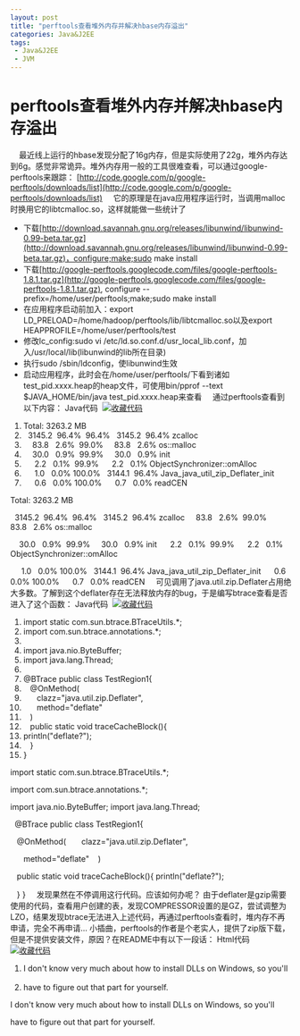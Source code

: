 ```yaml
---
layout: post
title: "perftools查看堆外内存并解决hbase内存溢出"
categories: Java&J2EE
tags: 
 - Java&J2EE
 - JVM
--- 
```


# perftools查看堆外内存并解决hbase内存溢出

    最近线上运行的hbase发现分配了16g内存，但是实际使用了22g，堆外内存达到6g。感觉非常诡异。堆外内存用一般的工具很难查看，可以通过google-perftools来跟踪：
[http://code.google.com/p/google-perftools/downloads/list](http://code.google.com/p/google-perftools/downloads/list)
    它的原理是在java应用程序运行时，当调用malloc时换用它的libtcmalloc.so，这样就能做一些统计了

* 下载[http://download.savannah.gnu.org/releases/libunwind/libunwind-0.99-beta.tar.gz](http://download.savannah.gnu.org/releases/libunwind/libunwind-0.99-beta.tar.gz)，configure;make;sudo make install
* 下载[http://google-perftools.googlecode.com/files/google-perftools-1.8.1.tar.gz](http://google-perftools.googlecode.com/files/google-perftools-1.8.1.tar.gz), configure --prefix=/home/user/perftools;make;sudo make install
* 在应用程序启动前加入：export LD_PRELOAD=/home/hadoop/perftools/lib/libtcmalloc.so以及export HEAPPROFILE=/home/user/perftools/test
* 修改lc_config:sudo vi /etc/ld.so.conf.d/usr_local_lib.conf，加入/usr/local/lib(libunwind的lib所在目录)
* 执行sudo /sbin/ldconfig，使libunwind生效
* 启动应用程序，此时会在/home/user/perftools/下看到诸如test_pid.xxxx.heap的heap文件，可使用bin/pprof --text $JAVA_HOME/bin/java test_pid.xxxx.heap来查看
    通过perftools查看到以下内容：
Java代码  [![收藏代码]()![]()]( "收藏这段代码")

1. Total: 3263.2 MB  
1.   3145.2  96.4%  96.4%   3145.2  96.4% zcalloc  
1.     83.8   2.6%  99.0%     83.8   2.6% os::malloc  
1.     30.0   0.9%  99.9%     30.0   0.9% init  
1.      2.2   0.1%  99.9%      2.2   0.1% ObjectSynchronizer::omAlloc  
1.      1.0   0.0% 100.0%   3144.1  96.4% Java_java_util_zip_Deflater_init  
1.      0.6   0.0% 100.0%      0.7   0.0% readCEN  

Total: 3263.2 MB

  3145.2  96.4%  96.4%   3145.2  96.4% zcalloc
    83.8   2.6%  99.0%     83.8   2.6% os::malloc

    30.0   0.9%  99.9%     30.0   0.9% init
     2.2   0.1%  99.9%      2.2   0.1% ObjectSynchronizer::omAlloc

     1.0   0.0% 100.0%   3144.1  96.4% Java_java_util_zip_Deflater_init
     0.6   0.0% 100.0%      0.7   0.0% readCEN
    可见调用了java.util.zip.Deflater占用绝大多数。了解到这个deflater存在无法释放内存的bug，于是编写btrace查看是否进入了这个函数：
Java代码  [![收藏代码]()![]()]( "收藏这段代码")

1. import static com.sun.btrace.BTraceUtils.*;  
1. import com.sun.btrace.annotations.*;  
1.   
1. import java.nio.ByteBuffer;  
1. import java.lang.Thread;  
1.   
1. @BTrace public class TestRegion1{  
1.    @OnMethod(  
1.       clazz="java.util.zip.Deflater",  
1.       method="deflate"  
1.    )  
1.    public static void traceCacheBlock(){  
1. println("deflate?");  
1.    }  
1. }  

import static com.sun.btrace.BTraceUtils.*;

import com.sun.btrace.annotations.*;
 

import java.nio.ByteBuffer;
import java.lang.Thread;

 
@BTrace public class TestRegion1{

   @OnMethod(
      clazz="java.util.zip.Deflater",

      method="deflate"
   )

   public static void traceCacheBlock(){
println("deflate?");

   }
}
    发现果然在不停调用这行代码。应该如何办呢？
由于deflater是gzip需要使用的代码，查看用户创建的表，发现COMPRESSOR设置的是GZ，尝试调整为LZO，结果发现btrace无法进入上述代码，再通过perftools查看时，堆内存不再申请，完全不再申请...
小插曲，perftools的作者是个老实人，提供了zip版下载，但是不提供安装文件，原因？在README中有以下一段话：
Html代码  [![收藏代码]()![]()]( "收藏这段代码")

1. I don't know very much about how to install DLLs on Windows, so you'll  
1. have to figure out that part for yourself.  

I don't know very much about how to install DLLs on Windows, so you'll

have to figure out that part for yourself.
